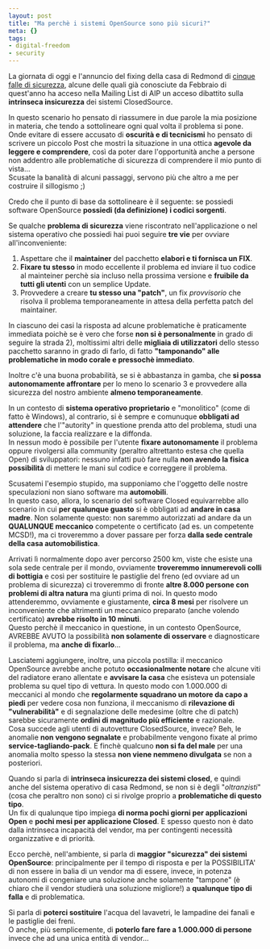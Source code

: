 ```yaml
--- 
layout: post
title: "Ma perchè i sistemi OpenSource sono più sicuri?"
meta: {}
tags: 
- digital-freedom
- security
---
```

La giornata di oggi e l'annuncio del fixing della casa di Redmond di [cinque falle di sicurezza](), alcune delle quali già conosciute da Febbraio di quest'anno ha acceso nella Mailing List di AIP un acceso dibattito sulla **intrinseca insicurezza** dei sistemi ClosedSource.  

In questo scenario ho pensato di riassumere in due parole la mia posizione in materia, che tendo a sottolineare ogni qual volta il problema si pone.  
Onde evitare di essere accusato di **oscurità e di tecnicismi** ho pensato di scrivere un piccolo Post che mostri la situazione in una ottica **agevole da leggere e comprendere**, così da poter dare l'opportunità anche a persone non addentro alle problematiche di sicurezza di comprendere il mio punto di vista...  
Scusate la banalità di alcuni passaggi, servono più che altro a me per costruire il sillogismo ;)  

Credo che il punto di base da sottolineare è il seguente: se possiedi software OpenSource **possiedi (da definizione) i codici sorgenti**.  

Se qualche **problema di sicurezza** viene riscontrato nell'applicazione o nel sistema operativo che possiedi hai puoi seguire **tre vie** per ovviare all'inconveniente:

1. Aspettare che il **maintainer** del pacchetto **elabori e ti fornisca un FIX**.
2. **Fixare tu stesso** in modo eccellente il problema ed inviare il tuo codice al mainteiner perchè sia incluso nella prossima versione e **fruibile da tutti gli utenti** con un semplice Update.
3. Provvedere a creare **tu stesso una "patch"**, un fix *provvisorio* che risolva il problema temporaneamente in attesa della perfetta patch del maintainer.  

In ciascuno dei casi la risposta ad alcune problematiche è praticamente immediata poichè se è vero che forse **non si è personalmente** in grado di seguire la strada 2), moltissimi altri delle **migliaia di utilizzatori** dello stesso pacchetto saranno in grado di farlo, di fatto **"tamponando" alle problematiche in modo corale e pressochè immediato**.  

Inoltre c'è una buona probabilità, se si è abbastanza in gamba, che **si possa autonomamente affrontare** per lo meno lo scenario 3 e provvedere alla sicurezza del nostro ambiente **almeno temporaneamente**.  

In un contesto di **sistema operativo proprietario** e "monolitico" (come di fatto è Windows), al contrario, si è sempre e comunuque **obbligati ad attendere** che l'"autority" in questione prenda atto del problema, studi una soluzione, la faccia realizzare e la diffonda.  
In nessun modo è possibile per l'utente **fixare autonomamente** il problema oppure rivolgersi alla community (peraltro altrettanto estesa che quella Open) di sviluppatori: nessuno infatti può fare nulla **non avendo la fisica possibilità** di mettere le mani sul codice e correggere il problema.  

Scusatemi l'esempio stupido, ma supponiamo che l'oggetto delle nostre speculazioni non siano software ma **automobili**.  
In questo caso, allora, lo scenario del software Closed equivarrebbe allo scenario in cui **per qualunque guasto** si è obbligati ad **andare in casa madre**. Non solamente questo: non saremmo autorizzati ad andare da un **QUALUNQUE meccanico** competente o certificato (ad es. un competente MCSD!), ma ci troveremmo a dover passare per forza **dalla sede centrale della casa automobilistica**.  

Arrivati lì normalmente dopo aver percorso 2500 km, viste che esiste una sola sede centrale per il mondo, ovviamente **troveremmo innumerevoli colli di bottigia** e così per sostituire le pastiglie del freno (ed ovviare ad un problema di sicurezza) ci troveremmo di fronte **altre 8.000 persone con problemi di altra natura** ma giunti prima di noi. In questo modo attenderemmo, ovviamente e giustamente, **circa 8 mesi** per risolvere un inconveniente che altrimenti un meccanico preparato (anche volendo certificato) **avrebbe risolto in 10 minuti**.  
Questo perchè il meccanico in questione, in un contesto OpenSource, AVREBBE AVUTO la possibilità **non solamente di osservare** e diagnosticare il problema, ma **anche di fixarlo**...  

Lasciatemi aggiungere, inoltre, una piccola postilla: il meccanico OpenSource avrebbe anche potuto **occasionalmente notare** che alcune viti del radiatore erano allentate e **avvisare la casa** che esisteva un potensiale problema su quel tipo di vettura. In questo modo con 1.000.000 di meccanici al mondo che **regolarmente squadrano un motore da capo a piedi** per vedere cosa non funziona, il meccanismo di **rilevazione di "vulnerabilità"** e di segnalazione delle medesime (oltre che di patch) sarebbe sicuramente **ordini di magnitudo più efficiente** e razionale.  
Cosa succede agli utenti di autovetture ClosedSource, invece? Beh, le anomalie **non vengono segnalate** e probabilmente vengono fixate al primo **service-tagliando-pack**. E finchè qualcuno **non si fa del male** per una anomalia molto spesso la stessa **non viene nemmeno divulgata** se non a posteriori.

Quando si parla di **intrinseca insicurezza dei sistemi closed**, e quindi anche del sistema operativo di casa Redmond, se non si è degli "*oltranzisti*" (cosa che peraltro non sono) ci si rivolge proprio a **problematiche di questo tipo**.  
Un fix di qualunque tipo impiega **di norma pochi giorni per applicazioni Open** e **pochi mesi per applicazione Closed**. E spesso questo non è dato dalla intrinseca incapacità del vendor, ma per contingenti necessità organizzative e di priorità.  

Ecco perchè, nell'ambiente, si parla di **maggior "sicurezza" dei sistemi OpenSource**: principalmente per il tempo di risposta e per la POSSIBILITA' di non essere in balia di un vendor ma di essere, invece, in potenza autonomi di congeniare una soluzione anche solamente "tampone" (è chiaro che il vendor studierà una soluzione migliore!) a **qualunque tipo di falla** e di problematica.  

Si parla di **poterci sostituire** l'acqua del lavavetri, le lampadine dei fanali e le pastiglie dei freni.  
O anche, più semplicemente, di **poterlo fare fare a 1.000.000 di persone** invece che ad una unica entità di vendor...  
 
